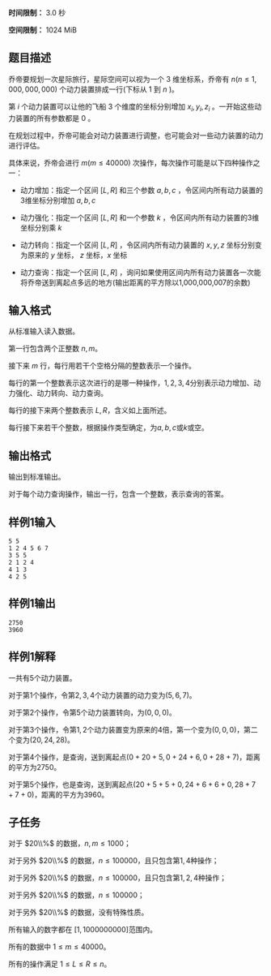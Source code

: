 


**时间限制：** 3.0 秒 


**空间限制：** 1024 MiB






## 题目描述

乔帝要规划一次星际旅行，星际空间可以视为一个 $3$ 维坐标系，乔帝有 $n(n\leq1,000,000,000)$ 个动力装置排成一行(下标从 $1$ 到 $n$ )。

第 $i$ 个动力装置可以让他的飞船 $3$ 个维度的坐标分别增加 $x_i,y_i,z_i$ 。一开始这些动力装置的所有参数都是 $0$ 。

在规划过程中，乔帝可能会对动力装置进行调整，也可能会对一些动力装置的动力进行评估。

具体来说，乔帝会进行 $m(m\leq40000)$ 次操作，每次操作可能是以下四种操作之一：

* 动力增加：指定一个区间 $[L,R]$ 和三个参数 $a,b,c$ ，令区间内所有动力装置的3维坐标分别增加 $a,b,c$

* 动力强化：指定一个区间 $[L,R]$ 和一个参数 $k$ ，令区间内所有动力装置的3维坐标分别乘 $k$

* 动力转向：指定一个区间 $[L,R]$ ，令区间内所有动力装置的 $x,y,z$ 坐标分别变为原来的 $y$ 坐标， $z$ 坐标，$x$ 坐标

* 动力查询：指定一个区间 $[L,R]$ ，询问如果使用区间内所有动力装置各一次能将乔帝送到离起点多远的地方(输出距离的平方除以1,000,000,007的余数)


## 输入格式

从标准输入读入数据。

第一行包含两个正整数 $n,m$。

接下来 $m$ 行，每行用若干个空格分隔的整数表示一个操作。

每行的第一个整数表示这次进行的是哪一种操作，$1,2,3,4$分别表示动力增加、动力强化、动力转向、动力查询。

每行的接下来两个整数表示 $L,R$，含义如上面所述。

每行接下来若干个整数，根据操作类型确定，为$a,b,c$或$k$或空。

## 输出格式

输出到标准输出。

对于每个动力查询操作，输出一行，包含一个整数，表示查询的答案。








## 样例1输入

```plain
5 5
1 2 4 5 6 7
3 5 5
2 1 2 4
4 1 3
4 2 5

```



## 样例1输出

```plain
2750
3960

```


## 样例1解释

一共有$5$个动力装置。

对于第$1$个操作，令第$2,3,4$个动力装置的动力变为$(5,6,7)$。

对于第$2$个操作，令第$5$个动力装置转向，为$(0,0,0)$。

对于第$3$个操作，令第$1,2$个动力装置变为原来的$4$倍，第一个变为$(0,0,0)$，第二个变为$(20,24,28)$。

对于第$4$个操作，是查询，送到离起点$(0+20+5,0+24+6,0+28+7)$，距离的平方为$2750$。

对于第$5$个操作，也是查询，送到离起点$(20+5+5+0,24+6+6+0,28+7+7+0)$，距离的平方为$3960$。

## 子任务

对于 $20\\%$ 的数据，$n,m\leq 1000$；

对于另外 $20\\%$ 的数据，$n\leq 100000$，且只包含第$1,4$种操作；

对于另外 $20\\%$ 的数据，$n\leq 100000$，且只包含第$1,2,4$种操作；

对于另外 $20\\%$ 的数据，$n\leq 100000$；

对于另外 $20\\%$ 的数据，没有特殊性质。

所有输入的数字都在 $[1,1000000000]$范围内。

所有的数据中 $1\leq m\leq 40000$。

所有的操作满足 $1\leq L\leq R\leq n$。